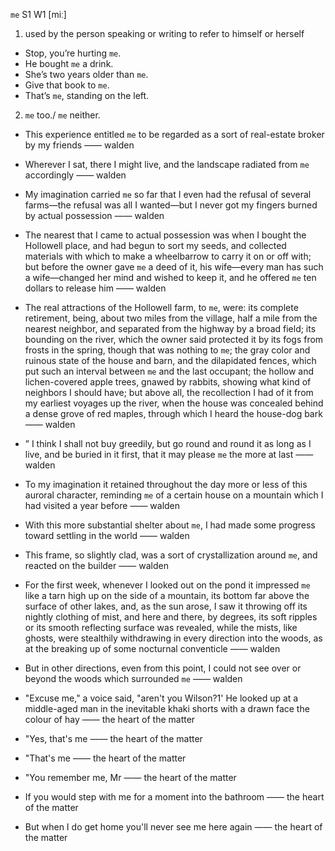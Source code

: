 `me` S1 W1 [miː]

1. used by the person speaking or writing to refer to himself or herself

- Stop, you’re hurting `me`.
- He bought `me` a drink.
- She’s two years older than `me`.
- Give that book to `me`.
- That’s `me`, standing on the left.

2. `me` too./ `me` neither.


-  This experience entitled `me` to be regarded as a sort of real-estate broker by my friends —— walden

-  Wherever I sat, there I might live, and the landscape radiated from `me` accordingly —— walden

- My imagination carried `me` so far that I even had the refusal of several farms﻿—the refusal was all I wanted﻿—but I never got my fingers burned by actual possession —— walden

-  The nearest that I came to actual possession was when I bought the Hollowell place, and had begun to sort my seeds, and collected materials with which to make a wheelbarrow to carry it on or off with; but before the owner gave `me` a deed of it, his wife﻿—every man has such a wife﻿—changed her mind and wished to keep it, and he offered `me` ten dollars to release him —— walden

- The real attractions of the Hollowell farm, to `me`, were: its complete retirement, being, about two miles from the village, half a mile from the nearest neighbor, and separated from the highway by a broad field; its bounding on the river, which the owner said protected it by its fogs from frosts in the spring, though that was nothing to `me`; the gray color and ruinous state of the house and barn, and the dilapidated fences, which put such an interval between `me` and the last occupant; the hollow and lichen-covered apple trees, gnawed by rabbits, showing what kind of neighbors I should have; but above all, the recollection I had of it from my earliest voyages up the river, when the house was concealed behind a dense grove of red maples, through which I heard the house-dog bark —— walden

- ” I think I shall not buy greedily, but go round and round it as long as I live, and be buried in it first, that it may please `me` the more at last —— walden

-  To my imagination it retained throughout the day more or less of this auroral character, reminding `me` of a certain house on a mountain which I had visited a year before —— walden

-  With this more substantial shelter about `me`, I had made some progress toward settling in the world —— walden

-  This frame, so slightly clad, was a sort of crystallization around `me`, and reacted on the builder —— walden

-  For the first week, whenever I looked out on the pond it impressed `me` like a tarn high up on the side of a mountain, its bottom far above the surface of other lakes, and, as the sun arose, I saw it throwing off its nightly clothing of mist, and here and there, by degrees, its soft ripples or its smooth reflecting surface was revealed, while the mists, like ghosts, were stealthily withdrawing in every direction into the woods, as at the breaking up of some nocturnal conventicle —— walden

-  But in other directions, even from this point, I could not see over or beyond the woods which surrounded `me` —— walden

-  "Excuse me," a voice said, "aren't you Wilson?1' He looked up at a middle-aged man in the inevitable khaki shorts with a drawn face the colour of hay —— the heart of the matter

-  "Yes, that's me —— the heart of the matter

- "That's me —— the heart of the matter

-  "You remember me, Mr —— the heart of the matter

-  If you would step with me for a moment into the bathroom  —— the heart of the matter

-  But when I do get home you'll never see me here again —— the heart of the matter